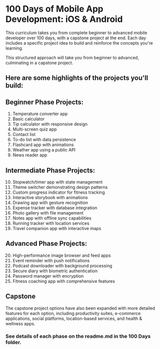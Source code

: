 # 100 Days of Mobile App Development: iOS & Android

This curriculum takes you from complete beginner to advanced mobile developer over 100 days, with a capstone project at the end. Each day includes a specific project idea to build and reinforce the concepts you're learning.

This structured approach will take you from beginner to advanced, culminating in a capstone project.

## Here are some highlights of the projects you'll build:

## Beginner Phase Projects:

1. Temperature converter app
2. Basic calculator
3. Tip calculator with responsive design
4. Multi-screen quiz app
5. Contact list
6. To-do list with data persistence
7. Flashcard app with animations
8. Weather app using a public API
9. News reader app

## Intermediate Phase Projects:

10. Stopwatch/timer app with state management
11. Theme switcher demonstrating design patterns
12. Custom progress indicator for fitness tracking
13. Interactive storybook with animations
14. Drawing app with gesture recognition
15. Expense tracker with database integration
16. Photo gallery with file management
17. Notes app with offline sync capabilities
18. Running tracker with location services
19. Travel companion app with interactive maps

## Advanced Phase Projects:

20. High-performance image browser and feed apps
21. Event reminder with push notifications
22. Podcast downloader with background processing
23. Secure diary with biometric authentication
24. Password manager with encryption
25. Fitness coaching app with comprehensive features

## Capstone

The capstone project options have also been expanded with more detailed features for each option, including productivity suites, e-commerce applications, social platforms, location-based services, and health & wellness apps.

### See details of each phase on the readme.md in the 100 Days folder.
